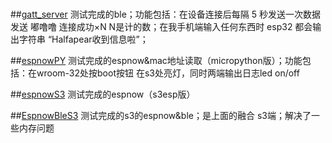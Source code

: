 #



##[gatt_server](https://github.com/Halfapear/ESP32bt-espnow/tree/main/gatt_server) 测试完成的ble；功能包括：在设备连接后每隔 5 秒发送一次数据 发送 嘟噜噜 连接成功×N N是计的数；在我手机端输入任何东西时 esp32 都会输出字符串 “Halfapear收到信息啦”；

##[espnowPY](https://github.com/Halfapear/ESP32bt-espnow/tree/main/espnowPY) 测试完成的espnow&mac地址读取（micropython版）；功能包括：在wroom-32处按boot按钮 在s3处亮灯，同时两端输出日志led on/off

##[espnowS3](https://github.com/Halfapear/ESP32bt-espnow/tree/main/espnowS3) 测试完成的espnow（s3esp版）

##[EspnowBleS3](https://github.com/Halfapear/ESP32bt-espnow/tree/main/EspnowBleS3) 测试完成的s3的espnow&ble；是上面的融合 s3端；解决了一些内存问题

